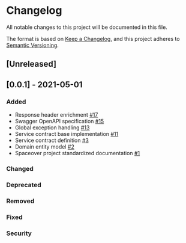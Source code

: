 # Changelog
All notable changes to this project will be documented in this file.

The format is based on [Keep a Changelog](https://keepachangelog.com/en/1.0.0/),
and this project adheres to [Semantic Versioning](https://semver.org/spec/v2.0.0.html).

## [Unreleased]

## [0.0.1] - 2021-05-01
### Added
* Response header enrichment  [#17](https://github.com/cf-training-springboot-2019/spacecrew-manager/issues/17)
* Swagger OpenAPI specification [#15](https://github.com/cf-training-springboot-2019/spacecrew-manager/issues/15)
* Global exception handling [#13](https://github.com/cf-training-springboot-2019/spacecrew-manager/issues/13)
* Service contract base implementation [#11](https://github.com/cf-training-springboot-2019/spacecrew-manager/issues/11)
* Service contract definition [#3](https://github.com/cf-training-springboot-2019/spacecrew-manager/issues/3)
* Domain entity model [#2](https://github.com/cf-training-springboot-2019/spacecrew-manager/issues/2)
* Spaceover project standardized documentation [#1](https://github.com/cf-training-springboot-2019/spacecrew-manager/issues/1)
### Changed
### Deprecated
### Removed
### Fixed
### Security
